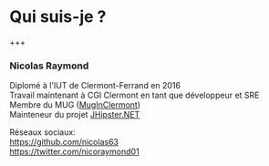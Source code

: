 # Qui suis-je ? 

+++

### Nicolas Raymond

Diplomé à l'IUT de Clermont-Ferrand en 2016 <br/>
Travail maintenant à CGI Clermont en tant que développeur et SRE <br/>
Membre du MUG ([MugInClermont](https://www.meetup.com/fr-FR/MugInClermont/)) <br/>
Mainteneur du projet [JHipster.NET](https://github.com/jhipster/jhipster-dotnetcore)

Réseaux sociaux: <br/>
https://github.com/nicolas63<br/>
https://twitter.com/nicoraymond01